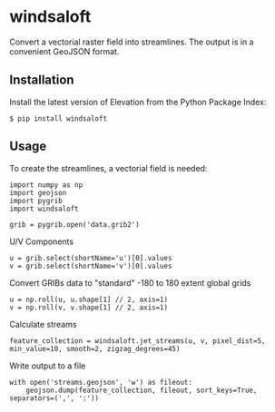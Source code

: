 # windsaloft

Convert a vectorial raster field into streamlines. The output is in a convenient GeoJSON format.

Installation
-----

Install the latest version of Elevation from the Python Package Index:

	$ pip install windsaloft


Usage
-----

To create the streamlines, a vectorial field is needed:


	import numpy as np
	import geojson
	import pygrib
	import windsaloft

	grib = pygrib.open('data.grib2')

U/V Components

	u = grib.select(shortName='u')[0].values
	v = grib.select(shortName='v')[0].values

Convert GRIBs data to "standard" -180 to 180 extent global grids

	u = np.roll(u, u.shape[1] // 2, axis=1)
	v = np.roll(v, v.shape[1] // 2, axis=1)

Calculate streams

	feature_collection = windsaloft.jet_streams(u, v, pixel_dist=5, min_value=10, smooth=2, zigzag_degrees=45)

Write output to a file

	with open('streams.geojson', 'w') as fileout:
	    geojson.dump(feature_collection, fileout, sort_keys=True, separators=(',', ':'))